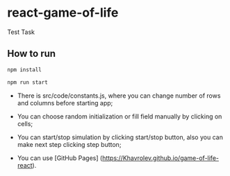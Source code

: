 # react-game-of-life

Test Task

## How to run

```bash
npm install

npm run start
```

- There is src/code/constants.js, where you can change number of rows and columns before starting app;

- You can choose random initialization or fill field manually by clicking on cells;

- You can start/stop simulation by clicking start/stop button, also you can make next step clicking step button;

- You can use [GitHub Pages] (https://Khavrolev.github.io/game-of-life-react).
